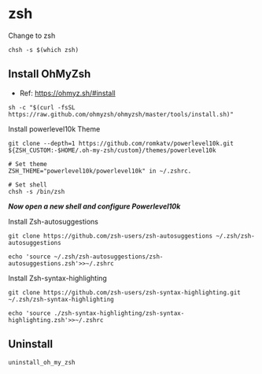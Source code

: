# zsh
Change to zsh
```
chsh -s $(which zsh)
```

## Install OhMyZsh
* Ref: https://ohmyz.sh/#install

```
sh -c "$(curl -fsSL https://raw.github.com/ohmyzsh/ohmyzsh/master/tools/install.sh)"
```

Install powerlevel10k Theme
```
git clone --depth=1 https://github.com/romkatv/powerlevel10k.git ${ZSH_CUSTOM:-$HOME/.oh-my-zsh/custom}/themes/powerlevel10k

# Set theme
ZSH_THEME="powerlevel10k/powerlevel10k" in ~/.zshrc.

# Set shell
chsh -s /bin/zsh
```

___Now open a new shell and configure Powerlevel10k___

Install Zsh-autosuggestions
```
git clone https://github.com/zsh-users/zsh-autosuggestions ~/.zsh/zsh-autosuggestions

echo 'source ~/.zsh/zsh-autosuggestions/zsh-autosuggestions.zsh'>>~/.zshrc
```

Install Zsh-syntax-highlighting
```
git clone https://github.com/zsh-users/zsh-syntax-highlighting.git ~/.zsh/zsh-syntax-highlighting

echo 'source ./zsh-syntax-highlighting/zsh-syntax-highlighting.zsh'>>~/.zshrc
```

## Uninstall
```
uninstall_oh_my_zsh
```
